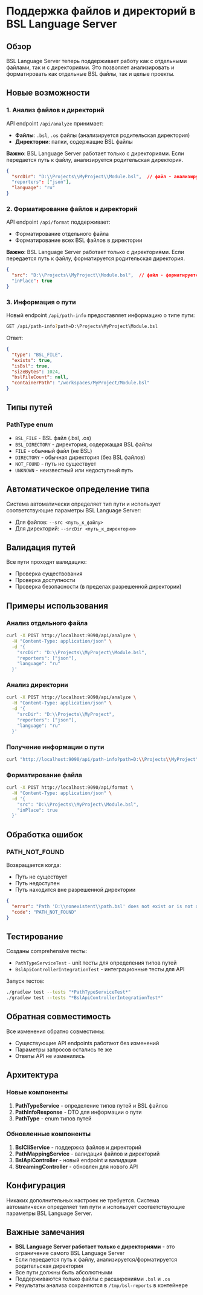 # Поддержка файлов и директорий в BSL Language Server

## Обзор

BSL Language Server теперь поддерживает работу как с отдельными файлами, так и с директориями. Это позволяет анализировать и форматировать как отдельные BSL файлы, так и целые проекты.

## Новые возможности

### 1. Анализ файлов и директорий

API endpoint `/api/analyze` принимает:
- **Файлы**: `.bsl`, `.os` файлы (анализируется родительская директория)
- **Директории**: папки, содержащие BSL файлы

**Важно**: BSL Language Server работает только с директориями. Если передается путь к файлу, анализируется родительская директория.

```json
{
  "srcDir": "D:\\Projects\\MyProject\\Module.bsl",  // файл - анализируется D:\\Projects\\MyProject
  "reporters": ["json"],
  "language": "ru"
}
```

### 2. Форматирование файлов и директорий

API endpoint `/api/format` поддерживает:
- Форматирование отдельного файла
- Форматирование всех BSL файлов в директории

**Важно**: BSL Language Server работает только с директориями. Если передается путь к файлу, форматируется родительская директория.

```json
{
  "src": "D:\\Projects\\MyProject\\Module.bsl",  // файл - форматируется D:\\Projects\\MyProject
  "inPlace": true
}
```

### 3. Информация о пути

Новый endpoint `/api/path-info` предоставляет информацию о типе пути:

```bash
GET /api/path-info?path=D:\Projects\MyProject\Module.bsl
```

Ответ:
```json
{
  "type": "BSL_FILE",
  "exists": true,
  "isBsl": true,
  "sizeBytes": 1024,
  "bslFileCount": null,
  "containerPath": "/workspaces/MyProject/Module.bsl"
}
```

## Типы путей

### PathType enum

- `BSL_FILE` - BSL файл (.bsl, .os)
- `BSL_DIRECTORY` - директория, содержащая BSL файлы
- `FILE` - обычный файл (не BSL)
- `DIRECTORY` - обычная директория (без BSL файлов)
- `NOT_FOUND` - путь не существует
- `UNKNOWN` - неизвестный или недоступный путь

## Автоматическое определение типа

Система автоматически определяет тип пути и использует соответствующие параметры BSL Language Server:

- Для файлов: `--src <путь_к_файлу>`
- Для директорий: `--srcDir <путь_к_директории>`

## Валидация путей

Все пути проходят валидацию:
- Проверка существования
- Проверка доступности
- Проверка безопасности (в пределах разрешенной директории)

## Примеры использования

### Анализ отдельного файла

```bash
curl -X POST http://localhost:9090/api/analyze \
  -H "Content-Type: application/json" \
  -d '{
    "srcDir": "D:\\Projects\\MyProject\\Module.bsl",
    "reporters": ["json"],
    "language": "ru"
  }'
```

### Анализ директории

```bash
curl -X POST http://localhost:9090/api/analyze \
  -H "Content-Type: application/json" \
  -d '{
    "srcDir": "D:\\Projects\\MyProject",
    "reporters": ["json"],
    "language": "ru"
  }'
```

### Получение информации о пути

```bash
curl "http://localhost:9090/api/path-info?path=D:\\Projects\\MyProject"
```

### Форматирование файла

```bash
curl -X POST http://localhost:9090/api/format \
  -H "Content-Type: application/json" \
  -d '{
    "src": "D:\\Projects\\MyProject\\Module.bsl",
    "inPlace": true
  }'
```

## Обработка ошибок

### PATH_NOT_FOUND

Возвращается когда:
- Путь не существует
- Путь недоступен
- Путь находится вне разрешенной директории

```json
{
  "error": "Path 'D:\\nonexistent\\path.bsl' does not exist or is not accessible",
  "code": "PATH_NOT_FOUND"
}
```

## Тестирование

Созданы comprehensive тесты:

- `PathTypeServiceTest` - unit тесты для определения типов путей
- `BslApiControllerIntegrationTest` - интеграционные тесты для API

Запуск тестов:
```bash
./gradlew test --tests "*PathTypeServiceTest*"
./gradlew test --tests "*BslApiControllerIntegrationTest*"
```

## Обратная совместимость

Все изменения обратно совместимы:
- Существующие API endpoints работают без изменений
- Параметры запросов остались те же
- Ответы API не изменились

## Архитектура

### Новые компоненты

1. **PathTypeService** - определение типов путей и BSL файлов
2. **PathInfoResponse** - DTO для информации о пути
3. **PathType** - enum типов путей

### Обновленные компоненты

1. **BslCliService** - поддержка файлов и директорий
2. **PathMappingService** - валидация файлов и директорий
3. **BslApiController** - новый endpoint и валидация
4. **StreamingController** - обновлен для нового API

## Конфигурация

Никаких дополнительных настроек не требуется. Система автоматически определяет тип пути и использует соответствующие параметры BSL Language Server.

## Важные замечания

- **BSL Language Server работает только с директориями** - это ограничение самого BSL Language Server
- Если передается путь к файлу, анализируется/форматируется родительская директория
- Все пути должны быть абсолютными
- Поддерживаются только файлы с расширениями `.bsl` и `.os`
- Результаты анализа сохраняются в `/tmp/bsl-reports` в контейнере
